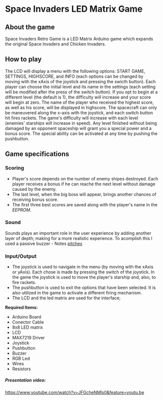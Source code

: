 # Space Invaders LED Matrix Game

## About the game
Space Invaders Retro Game is a LED Matrix Arduino game which expands the original Space Invaders and Chicken Invaders. 

## How to play
The LCD will display a menu with the following options: START GAME, SETTINGS, HIGHSCORE, and INFO (each options can be changed by moving with the xAxis of the joystick and pressing the swicth button). Each player can choose the initial level and its name in the settings (each setting will be modified after the press of the switch button). If you opt to begin at a different level (the default is 1), the difficulty will increase and your score will begin at zero. The name of the player who received the highest score, as well as his score, will be displayed in highscore.
The spacecraft can only be maneuvered along the x-axis with the joystick, and each switch button hit fires rackets.
The game's difficulty will increase with each level (enemies' starships will increase in speed). Any level finished without being damaged by an opponent spaceship will grant you a special power and a bonus score. The special ability can be activated at any time by pushing the pushbutton.

## Game specifications

### Scoring
* Player's score depends on the number of enemy shipes destroyed. Each player receives a bonus if he can reache the next level without damage caused by the enemy.
* The last level, when the big boss will appear, brings another chances of receiving bonus score.
* The first three best scores are saved along with the player's name in the *EEPROM*.

### Sound
Sounds plays an important role in the user experience by adding another layer of depth; making for a more realistic experience. To acomplish this I used a passive buzzer - Notes [pitches](https://github.com/danadascalescu00/Robotics/blob/master/Matrix%20Game/Space%20Invaders/pitches.h) 

### Input/Output
* The joystick is used to navigate in the menu (by moving with the xAxis or yAxis). Each chose is made by pressing the switch of the joystick. In the game the joystick is used to move the player's starship and, also, to fire rackets.
* The pushbutton is used to exit the options that have been selected. It is also utilized in the game to activate a different firing mechanism.
* The LCD and the led matrix are used for the interface;


**Required Items:**
* Arduino Board
* Conector Cable
* 8x8 LED matrix
* LCD
* MAX7219 Driver
* Joystick
* Pushbutton
* Buzzer
* RGB Led
* Wires
* Resistors

##### Presentation video:
https://www.youtube.com/watch?v=JFGcheNMls0&feature=youtu.be

